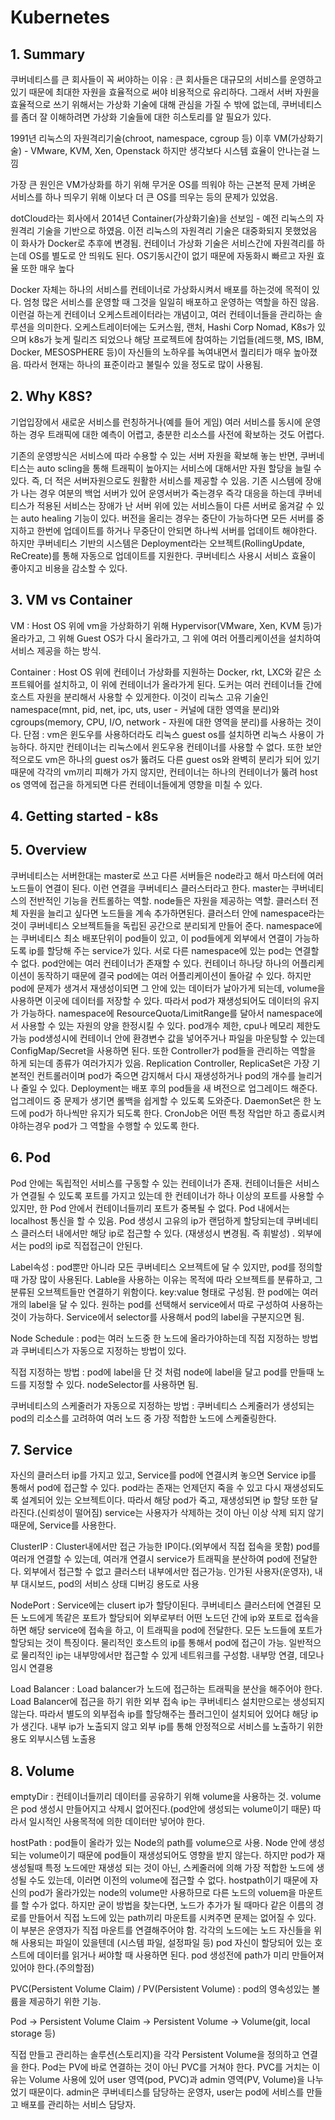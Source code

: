 # Kubernetes

## 1. Summary
쿠버네티스를 큰 회사들이 꼭 써야하는 이유 : 큰 회사들은 대규모의 서비스를 운영하고 있기 때문에 최대한 자원을 효율적으로 써야 비용적으로 유리하다.
그래서 서버 자원을 효율적으로 쓰기 위해서는 가상화 기술에 대해 관심을 가질 수 밖에 없는데, 쿠버네티스를 좀더 잘 이해하려면 가상화 기술들에 대한 히스토리를 알 필요가 있다.

1991년 리눅스의 자원격리기술(chroot, namespace, cgroup 등)
이후 VM(가상화기술) - VMware, KVM, Xen, Openstack
하지만 생각보다 시스템 효율이 안나는걸 느낌

가장 큰 원인은 VM가상화를 하기 위해 무거운 OS를 띄워야 하는 근본적 문제
가벼운 서비스를 하나 띄우기 위해 이보다 더 큰 OS를 띄우는 등의 문제가 있었음.

dotCloud라는 회사에서 2014년 Container(가상화기술)을 선보임 - 예전 리눅스의 자원격리 기술을 기반으로 하였음. 이전 리눅스의 자원격리 기술은 대중화되지 못했었음
이 화사가 Docker로 추후에 변경됨.
컨테이너 가상화 기술은 서비스간에 자원격리를 하는데 OS를 별도로 안 띄워도 된다.
OS기동시간이 없기 때문에 자동화시 빠르고 자원 효율 또한 매우 높다

Docker 자체는 하나의 서비스를 컨테이너로 가상화시켜서 배포를 하는것에 목적이 있다. 엄청 많은 서비스를 운영할 때 그것을 일일히 배포하고 운영하는 역할을 하진 않음.
이런걸 하는게 컨테이너 오케스트레이터라는 개념이고, 여러 컨테이너들을 관리하는 솔루션을 의미한다.
오케스트레이터에는 도커스웜, 랜처, Hashi Corp Nomad, K8s가 있으며 k8s가 늦게 릴리즈 되었으나 해당 프로젝트에 참여하는 기업들(레드햇, MS, IBM, Docker, MESOSPHERE 등)이 자신들의 노하우를 녹여내면서 퀄리티가 매우 높아졌음. 따라서 현재는 하나의 표준이라고 불릴수 있을 정도로 많이 사용됨.

## 2. Why K8S?
기업입장에서 새로운 서비스를 런칭하거나(예를 들어 게임) 여러 서비스를 동시에 운영하는 경우 트래픽에 대한 예측이 어렵고, 충분한 리소스를 사전에 확보하는 것도 어렵다.

기존의 운영방식은 서비스에 따라 수용할 수 있는 서버 자원을 확보해 놓는 반면, 쿠버네티스는 auto scling을 통해 트래픽이 높아지는 서비스에 대해서만 자원 할당을 늘릴 수 있다. 즉, 더 적은 서버자원으로도 원활한 서비스를 제공할 수 있음.
기존 시스템에 장애가 나는 경우 여분의 백업 서버가 있어 운영서버가 죽는경우 즉각 대응을 하는데 쿠버네티스가 적용된 서비스는 장애가 난 서버 위에 있는 서비스들이 다른 서버로 옮겨갈 수 있는 auto healing 기능이 있다.
버전을 올리는 경우는 중단이 가능하다면 모든 서버를 중지하고 한번에 업데이트를 하거나 무중단이 안되면 하나씩 서버를 업데이트 해야한다. 하지만 쿠버네티스 기반의 시스템은 Deployment라는 오브젝트(RollingUpdate, ReCreate)를 통해 자동으로 업데이트를 지원한다.
쿠버네티스 사용시 서비스 효율이 좋아지고 비용을 감소할 수 있다.

## 3. VM vs Container
VM : Host OS 위에 vm을 가상화하기 위해 Hypervisor(VMware, Xen, KVM 등)가 올라가고, 그 위해 Guest OS가 다시 올라가고, 그 위에 여러 어플리케이션을 설치하여 서비스 제공을 하는 방식.

Container : Host OS 위에 컨테이너 가상화를 지원하는 Docker, rkt, LXC와 같은 소프트웨어를 설치하고, 이 위에 컨테이너가 올라가게 된다.
도커는 여러 컨테이너들 간에 호스트 자원을 분리해서 사용할 수 있게한다. 이것이 리눅스 고유 기술인 namespace(mnt, pid, net, ipc, uts, user - 커널에 대한 영역을 분리)와 cgroups(memory, CPU, I/O, network - 자원에 대한 영역을 분리)를 사용하는 것이다.
단점 : vm은 윈도우를 사용하더라도 리눅스 guest os를 설치하면 리눅스 사용이 가능하다. 하지만 컨테이너는 리눅스에서 윈도우용 컨테이너를 사용할 수 없다. 또한 보안적으로도 vm은 하나의 guest os가 뚫려도 다른 guest os와 완벽히 분리가 되어 있기 때문에 각각의 vm끼리 피해가 가지 않지만, 컨테이너는 하나의 컨테이너가 뚫려 host os 영역에 접근을 하게되면 다른 컨테이너들에게 영향을 미칠 수 있다. 

## 4. Getting started - k8s

## 5. Overview
쿠버네티스는 서버한대는 master로 쓰고 다른 서버들은 node라고 해서 마스터에 여러 노드들이 연결이 된다. 이런 연결을 쿠버네티스 클러스터라고 한다.
master는 쿠버네티스의 전반적인 기능을 컨트롤하는 역할.
node들은 자원을 제공하는 역할.
클러스터 전체 자원을 늘리고 싶다면 노드들을 계속 추가하면된다.
클러스터 안에 namespace라는 것이 쿠버네티스 오브젝트들을 독립된 공간으로 분리되게 만들어 준다. namespace에는 쿠버네티스 최소 배포단위이 pod들이 있고, 이 pod들에게 외부에서 연결이 가능하도록 ip를 할당해 주는 service가 있다. 
서로 다른 namespace에 있는 pod는 연결할 수 없다. 
pod안에는 여러 컨테이너가 존재할 수 있다. 컨테이너 하나당 하나의 어플리케이션이 동작하기 때문에 결국 pod에는 여러 어플리케이션이 돌아갈 수 있다. 
하지만 pod에 문제가 생겨서 재생성이되면 그 안에 있는 데이터가 날아가게 되는데, volume을 사용하면 이곳에 데이터를 저장할 수 있다. 따라서 pod가 재생성되어도 데이터의 유지가 가능하다. 
namespace에 ResourceQuota/LimitRange를 달아서 namespace에서 사용할 수 있는 자원의 양을 한정시킬 수 있다. pod개수 제한, cpu나 메모리 제한도 가능
pod생성시에 컨테이너 안에 환경변수 값을 넣어주거나 파일을 마운팅할 수 있는데 ConfigMap/Secret을 사용하면 된다.
또한 Controller가 pod들을 관리하는 역할을 하게 되는데 종류가 여러가지가 있음.
Replication Controller, ReplicaSet은 가장 기본적인 컨트롤러이며 pod가 죽으면 감지해서 다시 재생성하거나 pod의 개수를 늘리거나 줄일 수 있다.
Deployment는 배포 후의 pod들을 새 벼전으로 업그레이드 해준다. 업그레이드 중 문제가 생기면 롤백을 쉽게할 수 있도록 도와준다.
DaemonSet은 한 노드에 pod가 하나씩만 유지가 되도록 한다.
CronJob은 어떤 특정 작업만 하고 종료시켜야하는경우 pod가 그 역할을 수행할 수 있도록 한다.

## 6. Pod
Pod 안에는 독립적인 서비스를 구동할 수 있는 컨테이너가 존재.
컨테이너들은 서비스가 연결될 수 있도록 포트를 가지고 있는데 한 컨테이너가 하나 이상의 포트를 사용할 수 있지만, 한 Pod 안에서 컨테이너들끼리 포트가 중복될 수 없다. 
Pod 내에서는 localhost 통신을 할 수 있음.
Pod 생성시 고유의 ip가 랜덤하게 할당되는데 쿠버네티스 클러스터 내에서만 해당 ip로 접근할 수 있다. (재생성시 변경됨. 즉 휘발성) . 외부에서는 pod의 ip로 직접접근이 안된다.

Label속성 : pod뿐만 아니라 모든 쿠버네티스 오브젝트에 달 수 있지만, pod를 정의할 때 가장 많이 사용된다. Lable을 사용하는 이유는 목적에 따라 오브젝트를 분류하고, 그 분류된 오브젝트들만 연결하기 위함이다. 
key:value 형태로 구성됨. 한 pod에는 여러개의 label을 달 수 있다. 
원하는 pod를 선택해서 service에서 따로 구성하여 사용하는 것이 가능하다. Service에서 selector를 사용해서 pod의 label을 구분지으면 됨.

Node Schedule : pod는 여러 노드중 한 노드에 올라가야하는데 직접 지정하는 방법과 쿠버네티스가 자동으로 지정하는 방법이 있다.

직접 지정하는 방법 : pod에 label을 단 것 처럼 node에 label을 달고 pod를 만들때 노드를 지정할 수 있다. nodeSelector를 사용하면 됨.

쿠버네티스의 스케줄러가 자동으로 지정하는 방법 : 쿠버네티스 스케줄러가 생성되는 pod의 리소스를 고려하여 여러 노드 중 가장 적합한 노드에 스케줄링한다.

## 7. Service
자신의 클러스터 ip를 가지고 있고, Service를 pod에 연결시켜 놓으면 Service ip를 통해서 pod에 접근할 수 있다. 
pod라는 존재는 언제던지 죽을 수 있고 다시 재생성되도록 설계되어 있는 오브젝트이다. 따라서 해당 pod가 죽고, 재생성되면 ip 할당 또한 달라진다.(신뢰성이 떨어짐)
service는 사용자가 삭제하는 것이 아닌 이상 삭제 되지 않기 때문에, Service를 사용한다.

ClusterIP : Cluster내에서만 접근 가능한 IP이다.(외부에서 직접 접속을 못함)
pod를 여러개 연결할 수 있는데, 여러개 연결시 service가 트래픽을 분산하여 pod에 전달한다.
외부에서 접근할 수 없고 클러스터 내부에서만 접근가능.
인가된 사용자(운영자), 내부 대시보드, pod의 서비스 상태 디버깅 용도로 사용

NodePort : Service에는 clusert ip가 할당이된다. 쿠버네티스 클러스터에 연결된 모든 노드에게 똑같은 포트가 할당되어 외부로부터 어떤 노드던 간에 ip와 포트로 접속을 하면 해당 service에 접속을 하고, 이 트래픽을 pod에 전달한다. 
모든 노드들에 포트가 할당되는 것이 특징이다.
물리적인 호스트의 ip를 통해서 pod에 접근이 가능. 일반적으로 물리적인 ip는 내부망에서만 접근할 수 있게 네트워크를 구성함.
내부망 연결, 데모나 임시 연결용

Load Balancer : Load balancer가 노드에 접근하는 트래픽을 분산을 해주어야 한다. Load Balancer에 접근을 하기 위한 외부 접속 ip는 쿠버네티스 설치만으로는 생성되지 않는다. 따라서 별도의 외부접속 ip를 할당해주는 플러그인이 설치되어 있어댜 해당 ip가 생긴다.
내부 ip가 노출되지 않고 외부 ip를 통해 안정적으로 서비스를 노출하기 위한 용도
외부시스템 노출용

## 8. Volume
emptyDir : 컨테이너들끼리 데이터를 공유하기 위해 volume을 사용하는 것.
volume은 pod 생성시 만들어지고 삭제시 없어진다.(pod안에 생성되는 volume이기 때문)
따라서 일시적인 사용목적에 의한 데이터만 넣어야 한다.

hostPath : pod들이 올라가 있는 Node의 path를 volume으로 사용.
Node 안에 생성되는 volume이기 때문에 pod들이 재생성되어도 영향을 받지 않는다. 
하지만 pod가 재생성될때 특정 노드에만 재생성 되는 것이 아닌, 스케줄러에 의해 가장 적합한 노드에 생성될 수도 있는데, 이러면 이전의 volume에 접근할 수 없다. 
hostpath이기 때문에 자신의 pod가 올라가있는 node의 volume만 사용하므로 다른 노드의 voluem을 마운트를 할 수가 없다. 하지만 굳이 방법을 찾는다면, 노드가 추가가 될 때마다 같은 이름의 경로를 만들어서 직접 노드에 있는 path끼리 마운트를 시켜주면 문제는 없어질 수 있다. 이 부분은 운영자가 직접 마운트를 연결해주어야 함.
각각의 노드에는 노드 자신들을 위해 사용되는 파일이 있을텐데 (시스템 파일, 설정파일 등) pod 자신이 할당되어 있는 호스트에 데이터를 읽거나 써야할 때 사용하면 된다. 
pod 생성전에 path가 미리 만들어져있어야 한다.(주의할점)

PVC(Persistent Volume Claim) / PV(Persistent Volume) : pod의 영속성있는 볼륨을 제공하기 위한 기능.

Pod -> Persistent Volume Claim -> Persistent Volume -> Volume(git, local storage 등)

직접 만들고 관리하는 솔루션(스토리지)을 각각 Persistent Volume을 정의하고 연결을 한다. 
Pod는 PV에 바로 연결하는 것이 아닌 PVC를 거쳐야 한다. 
PVC를 거치는 이유는 Volume 사용에 있어 user 영역(pod, PVC)과 admin 영역(PV, Volume)을 나누었기 때문이다.
admin은 쿠버네티스를 담당하는 운영자, user는 pod에 서비스를 만들고 배포를 관리하는 서비스 담당자.

